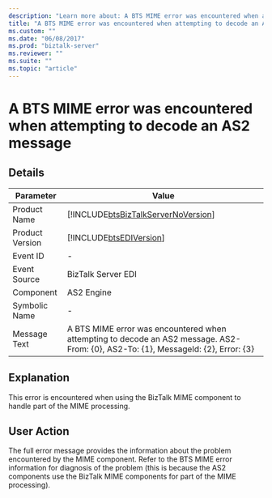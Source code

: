 ```yaml
---
description: "Learn more about: A BTS MIME error was encountered when attempting to decode an AS2 message"
title: "A BTS MIME error was encountered when attempting to decode an AS2 message"
ms.custom: ""
ms.date: "06/08/2017"
ms.prod: "biztalk-server"
ms.reviewer: ""
ms.suite: ""
ms.topic: "article"
---
```

# A BTS MIME error was encountered when attempting to decode an AS2 message
## Details  
  
|   Parameter     |            Value                                                                                                               |
|-----------------|------------------------------------------------------------------------------------------------------------------------------------|
|  Product Name   |                         [!INCLUDE[btsBizTalkServerNoVersion](../includes/btsbiztalkservernoversion-md.md)]                         |
| Product Version |                                     [!INCLUDE[btsEDIVersion](../includes/btsediversion-md.md)]                                     |
|    Event ID     |                                                                 -                                                                  |
|  Event Source   |                                                         BizTalk Server EDI                                                         |
|    Component    |                                                             AS2 Engine                                                             |
|  Symbolic Name  |                                                                 -                                                                  |
|  Message Text   | A BTS MIME error was encountered when attempting to decode an AS2 message.  AS2-From: {0}, AS2-To: {1}, MessageId: {2}, Error: {3} |
  
## Explanation  
 This error is encountered when using the BizTalk MIME component to handle part of the MIME processing.  
  
## User Action  
 The full error message provides the information about the problem encountered by the MIME component. Refer to the BTS MIME error information for diagnosis of the problem (this is because the AS2 components use the BizTalk MIME components for part of the MIME processing).
